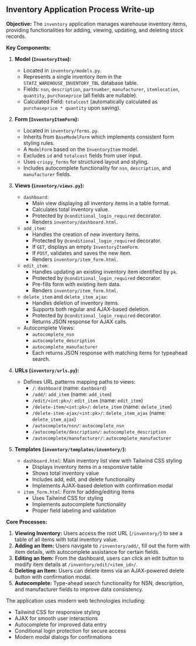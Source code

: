 ## Inventory Application Process Write-up

**Objective:** The `inventory` application manages warehouse inventory items, providing functionalities for adding, viewing, updating, and deleting stock records.

**Key Components:**

1.  **Model (`InventoryItem`):**
    *   Located in `inventory/models.py`.
    *   Represents a single inventory item in the `STATZ_WAREHOUSE_INVENTORY_TBL` database table.
    *   Fields: `nsn`, `description`, `partnumber`, `manufacturer`, `itemlocation`, `quantity`, `purchaseprice` (all fields are nullable).
    *   Calculated Field: `totalcost` (automatically calculated as `purchaseprice * quantity` upon saving).

2.  **Form (`InventoryItemForm`):**
    *   Located in `inventory/forms.py`.
    *   Inherits from `BaseModelForm` which implements consistent form styling rules.
    *   A `ModelForm` based on the `InventoryItem` model.
    *   Excludes `id` and `totalcost` fields from user input.
    *   Uses `crispy_forms` for structured layout and styling.
    *   Includes autocomplete functionality for `nsn`, `description`, and `manufacturer` fields.

3.  **Views (`inventory/views.py`):**
    *   `dashboard`:
        *   Main view displaying all inventory items in a table format.
        *   Calculates total inventory value.
        *   Protected by `@conditional_login_required` decorator.
        *   Renders `inventory/dashboard.html`.
    *   `add_item`:
        *   Handles the creation of new inventory items.
        *   Protected by `@conditional_login_required` decorator.
        *   If `GET`, displays an empty `InventoryItemForm`.
        *   If `POST`, validates and saves the new item.
        *   Renders `inventory/item_form.html`.
    *   `edit_item`:
        *   Handles updating an existing inventory item identified by `pk`.
        *   Protected by `@conditional_login_required` decorator.
        *   Pre-fills form with existing item data.
        *   Renders `inventory/item_form.html`.
    *   `delete_item` and `delete_item_ajax`:
        *   Handles deletion of inventory items.
        *   Supports both regular and AJAX-based deletion.
        *   Protected by `@conditional_login_required` decorator.
        *   Returns JSON response for AJAX calls.
    *   Autocomplete Views:
        *   `autocomplete_nsn`
        *   `autocomplete_description`
        *   `autocomplete_manufacturer`
        *   Each returns JSON response with matching items for typeahead search.

4.  **URLs (`inventory/urls.py`):**
    *   Defines URL patterns mapping paths to views:
        *   `/`: `dashboard` (name: `dashboard`)
        *   `/add/`: `add_item` (name: `add_item`)
        *   `/edit/<int:pk>/`: `edit_item` (name: `edit_item`)
        *   `/delete-item/<int:pk>/`: `delete_item` (name: `delete_item`)
        *   `/delete-item-ajax/<int:pk>/`: `delete_item_ajax` (name: `delete_item_ajax`)
        *   `/autocomplete/nsn/`: `autocomplete_nsn`
        *   `/autocomplete/description/`: `autocomplete_description`
        *   `/autocomplete/manufacturer/`: `autocomplete_manufacturer`

5.  **Templates (`inventory/templates/inventory/`):**
    *   `dashboard.html`: Main inventory list view with Tailwind CSS styling
        *   Displays inventory items in a responsive table
        *   Shows total inventory value
        *   Includes add, edit, and delete functionality
        *   Implements AJAX-based deletion with confirmation modal
    *   `item_form.html`: Form for adding/editing items
        *   Uses Tailwind CSS for styling
        *   Implements autocomplete functionality
        *   Proper field labeling and validation

**Core Processes:**

1.  **Viewing Inventory:** Users access the root URL (`/inventory/`) to see a table of all items with total inventory value.
2.  **Adding an Item:** Users navigate to `/inventory/add/`, fill out the form with item details, with autocomplete assistance for certain fields.
3.  **Editing an Item:** From the dashboard, users can click an edit button to modify item details at `/inventory/edit/<item_id>/`.
4.  **Deleting an Item:** Users can delete items via an AJAX-powered delete button with confirmation modal.
5.  **Autocomplete:** Type-ahead search functionality for NSN, description, and manufacturer fields to improve data consistency.

The application uses modern web technologies including:
- Tailwind CSS for responsive styling
- AJAX for smooth user interactions
- Autocomplete for improved data entry
- Conditional login protection for secure access
- Modern modal dialogs for confirmations 
